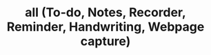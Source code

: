 ---
description: TODO类，界面简单中有创新。
layout: post
results:
- primaryGenreName: Productivity
  version: '2.1'
  artworkUrl100: http://a951.phobos.apple.com/us/r30/Purple/v4/6b/63/e0/6b63e007-948c-c5c4-2506-39c5acd4c95b/mzl.uifhydrp.png
  trackViewUrl: https://itunes.apple.com/cn/app/all-to-do-notes-recorder-reminder/id710226891?mt=8&uo=4
  artworkUrl60: http://a401.phobos.apple.com/us/r30/Purple/v4/c2/d2/9d/c2d29d21-b63a-d719-5193-cd6a75c08ccf/icon.png
  sellerName: Junghyeon Kim
  supportedDevices:
  - iPadMini
  - iPhone5c
  - iPhone5s
  - iPadFourthGen
  - iPhone5
  - iPadMini4G
  - iPad2Wifi
  - iPhone4
  - iPad23G
  - iPadThirdGen4G
  - iPhone4S
  - iPadFourthGen4G
  - iPodTouchourthGen
  - iPadThirdGen
  - iPodTouchFifthGen
  genres:
  - 效率
  - 工具
  trackName: all (To-do,Notes,Recorder,Reminder,Handwriting,Webpage capture)
  description: "'all' is simple, intuitive and practical.\n \n'all' is practical
    application which provides the functions of voice recording, reminders,
    to-do list, handwriting, webpage capture, and photo attachment.\n \n‘all'
    supports many features and is not complicated application.\n \n'all' supports
    various colors and themes.\n \n√ Free for a limited time\n \nThe following
    people would be recommended:\n \n• I hate complicating application.\n•
    I do not like too simple functions of application to use.\n• I want to
    create and manage the fast and easy lists of tasks.\n• I want to attach
    various files on the memo.\n• I want the locking function for data protection.\n•
    I want the application which provides the functions of voice recording,
    reminders, to-do list, handwriting, webpage capture, and photos attachment.
    :)"
  price: 0
  trackId: 710226891
  releaseDate: '2013-10-20T01:28:28Z'
  screenshotUrls:
  - http://a5.mzstatic.com/us/r30/Purple4/v4/61/68/32/616832a6-ae0a-2b48-f525-0a8bc2c5286e/screen1136x1136.jpeg
  - http://a4.mzstatic.com/us/r30/Purple6/v4/a3/78/5e/a3785e2b-bbaf-98db-f68f-fa01678df33d/screen1136x1136.jpeg
  - http://a1.mzstatic.com/us/r30/Purple4/v4/96/13/f9/9613f909-b95b-0539-dbb5-dcc8ddcec635/screen1136x1136.jpeg
  - http://a1.mzstatic.com/us/r30/Purple6/v4/87/94/c6/8794c6f5-018e-12df-91a7-a5de80b2d206/screen1136x1136.jpeg
  - http://a3.mzstatic.com/us/r30/Purple4/v4/d5/04/c7/d504c7bb-9fdf-00ac-949f-c469edbe8598/screen1136x1136.jpeg
  artistViewUrl: https://itunes.apple.com/cn/artist/junghyeon-kim/id491853187?uo=4
  primaryGenreId: 6007
  kind: software
  fileSizeBytes: '34524131'
  bundleId: kr.co.geeklab.all
  releaseNotes: 'Bug fixes on iOS7

    Minimum iOS version changed to iOS 6.x

    Minor bug fixes'
  trackContentRating: 4+
  artistName: Junghyeon Kim
  trackCensoredName: all (To-do,Notes,Recorder,Reminder,Handwriting,Webpage
    capture)
  isGameCenterEnabled: false
  contentAdvisoryRating: 4+
  languageCodesISO2A:
  - EN
  - FR
  - DE
  - IT
  - JA
  - KO
  - RU
  features: &a []
  wrapperType: software
  artworkUrl512: http://a951.phobos.apple.com/us/r30/Purple/v4/6b/63/e0/6b63e007-948c-c5c4-2506-39c5acd4c95b/mzl.uifhydrp.png
  formattedPrice: 免费
  artistId: 491853187
  genreIds:
  - '6007'
  - '6002'
  currency: CNY
  ipadScreenshotUrls: *a
category: 效率
tags: tag1
resultCount: 1
title: all (To-do, Notes, Recorder, Reminder, Handwriting, Webpage capture)

---